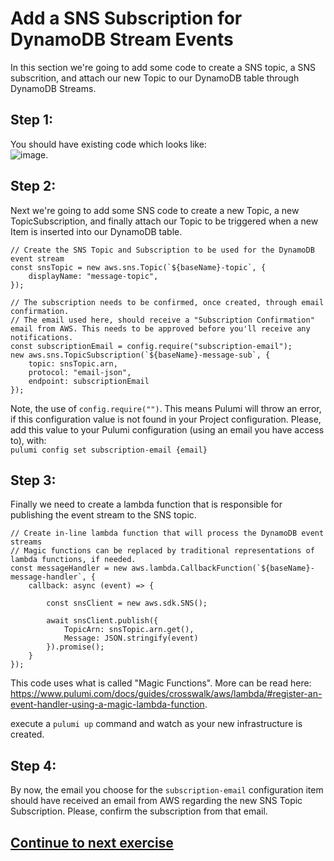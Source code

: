 # Add a SNS Subscription for DynamoDB Stream Events
In this section we're going to add some code to create a SNS topic, a SNS subscrition, and attach our new Topic to our DynamoDB table through DynamoDB Streams.

## Step 1:
You should have existing code which looks like:  
![image](https://user-images.githubusercontent.com/25461821/136839027-e188104f-9145-4a00-a8cd-cad1b25c8fee.png). 

## Step 2:
Next we're going to add some SNS code to create a new Topic, a new TopicSubscription, and finally attach our Topic to be triggered when a new Item is inserted into our DynamoDB table.

```
// Create the SNS Topic and Subscription to be used for the DynamoDB event stream
const snsTopic = new aws.sns.Topic(`${baseName}-topic`, {
    displayName: "message-topic",
});

// The subscription needs to be confirmed, once created, through email confirmation.
// The email used here, should receive a "Subscription Confirmation" email from AWS. This needs to be approved before you'll receive any notifications.
const subscriptionEmail = config.require("subscription-email");
new aws.sns.TopicSubscription(`${baseName}-message-sub`, {
    topic: snsTopic.arn,
    protocol: "email-json",
    endpoint: subscriptionEmail
});
```

Note, the use of `config.require("")`. This means Pulumi will throw an error, if this configuration value is not found in your Project configuration. Please, add this value to your Pulumi configuration (using an email you have access to), with:  
`pulumi config set subscription-email {email}`

## Step 3:
Finally we need to create a lambda function that is responsible for publishing the event stream to the SNS topic. 
```
// Create in-line lambda function that will process the DynamoDB event streams
// Magic functions can be replaced by traditional representations of lambda functions, if needed.
const messageHandler = new aws.lambda.CallbackFunction(`${baseName}-message-handler`, {
    callback: async (event) => {

        const snsClient = new aws.sdk.SNS();

        await snsClient.publish({
            TopicArn: snsTopic.arn.get(),
            Message: JSON.stringify(event)
        }).promise();
    }
});
```


This code uses what is called "Magic Functions". More can be read here: https://www.pulumi.com/docs/guides/crosswalk/aws/lambda/#register-an-event-handler-using-a-magic-lambda-function.  

execute a `pulumi up` command and watch as your new infrastructure is created.

## Step 4:
By now, the email you choose for the `subscription-email` configuration item should have received an email from AWS regarding the new SNS Topic Subscription. Please, confirm the subscription from that email.  

## [Continue to next exercise](https://github.com/phillipedwards/aws-ts-apigw-lambda/blob/master/exercises/exercise-3/README.md)

